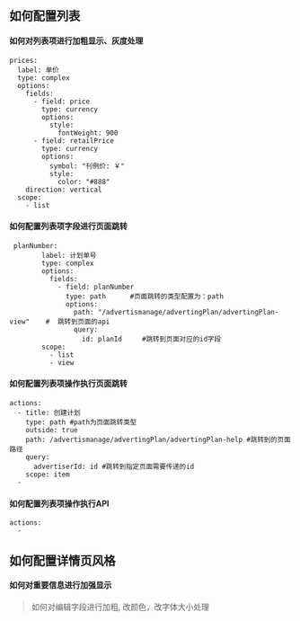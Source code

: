 ## 如何配置列表

#### 如何对列表项进行加粗显示、灰度处理
```
prices:
  label: 单价
  type: complex
  options:
    fields:
      - field: price
        type: currency
        options:
          style:
            fontWeight: 900      
      - field: retailPrice
        type: currency
        options:
          symbol: "刊例价: ￥"
          style:
            color: "#888"       
    direction: vertical
  scope:
    - list
```

#### 如何配置列表项字段进行页面跳转
```
 planNumber:
        label: 计划单号
        type: complex        
        options:
          fields:
            - field: planNumber
              type: path      #页面跳转的类型配置为：path
              options:
                path: "/advertismanage/advertingPlan/advertingPlan-view"    #  跳转到页面的api        
                query:
                  id: planId     #跳转到页面对应的id字段
        scope:
          - list
          - view
```

#### 如何配置列表项操作执行页面跳转
```
actions:
  - title: 创建计划
    type: path #path为页面跳转类型
    outside: true
    path: /advertismanage/advertingPlan/advertingPlan-help #跳转到的页面路径
    query:
      advertiserId: id #跳转到指定页面需要传递的id
    scope: item
  - 
```

#### 如何配置列表项操作执行API
```
actions:
  -
```

## 如何配置详情页风格

#### 如何对重要信息进行加强显示
> 如何对编辑字段进行加粗, 改颜色，改字体大小处理
```
```



